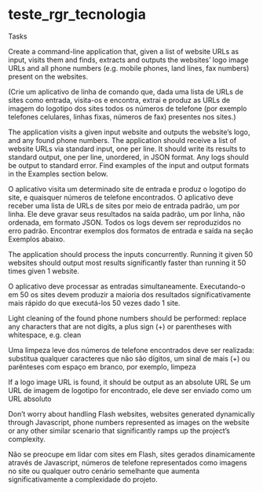 # teste_rgr_tecnologia

Tasks

Create a command-line application that, given a list of website URLs as input, visits them 
and finds, extracts and outputs the websites’ logo image URLs and all phone numbers (e.g. 
mobile phones, land lines, fax numbers) present on the websites. 

(Crie um aplicativo de linha de comando que, dada uma lista de URLs de sites como entrada, visita-os
e encontra, extrai e produz as URLs de 
imagem do logotipo dos sites 
todos os números de telefone (por exemplo
telefones celulares, linhas fixas, números de fax) presentes nos sites.)

The application visits a given input website and outputs the website’s logo, and 
any found phone numbers. The application should receive a list of website URLs via 
standard input, one per line. It should write its results to standard output, one per 
line, unordered, in JSON format. Any logs should be output to standard error. Find 
examples of the input and output formats in the Examples section below.

O aplicativo visita um determinado site de entrada e produz o logotipo do site, e
quaisquer números de telefone encontrados. O aplicativo deve receber uma lista de URLs de sites por meio de
entrada padrão, um por linha. Ele deve gravar seus resultados na saída padrão, um por
linha, não ordenada, em formato JSON. Todos os logs devem ser reproduzidos no erro padrão. Encontrar
exemplos dos formatos de entrada e saída na seção Exemplos abaixo.

The application should process the inputs concurrently. Running it given 50 
websites should output most results significantly faster than running it 50 times 
given 1 website.

O aplicativo deve processar as entradas simultaneamente. Executando-o em 50
os sites devem produzir a maioria dos resultados significativamente mais rápido do que executá-los 50 vezes
dado 1 site.

Light cleaning of the found phone numbers should be performed: replace any 
characters that are not digits, a plus sign (+) or parentheses with whitespace, e.g. 
clean

Uma limpeza leve dos números de telefone encontrados deve ser realizada: substitua qualquer
caracteres que não são dígitos, um sinal de mais (+) ou parênteses com espaço em branco, por exemplo,
limpeza

If a logo image URL is found, it should be output as an absolute URL
Se um URL de imagem de logotipo for encontrado, ele deve ser enviado como um URL absoluto

Don’t worry about handling Flash websites, websites generated dynamically 
through Javascript, phone numbers represented as images on the website or any 
other similar scenario that significantly ramps up the project’s complexity.

Não se preocupe em lidar com sites em Flash, sites gerados dinamicamente
através de Javascript, números de telefone representados como imagens no site ou qualquer
outro cenário semelhante que aumenta significativamente a complexidade do projeto.